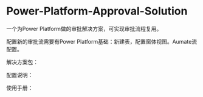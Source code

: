 # Power-Platform-Approval-Solution
一个为Power Platform做的审批解决方案，可实现审批流程复用。

配置新的审批流需要有Power Platform基础：新建表，配置窗体视图。Aumate流配置。

解决方案包：[](.\ApprovalTask_1_0_0_1.zip)

配置说明：[](.\配置说明.md)

使用手册：[](.\使用手册.md)